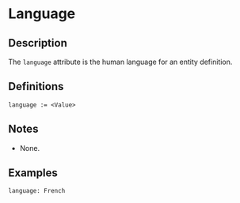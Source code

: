 # Language

## Description

The `language` attribute is the human language for an entity definition.

## Definitions

~~~
language := <Value>
~~~

## Notes

* None.

## Examples

~~~
language: French
~~~
